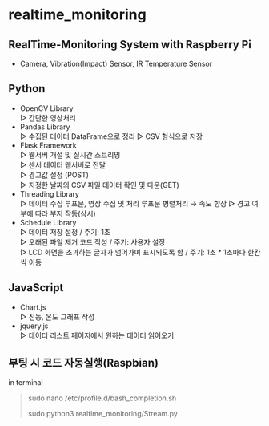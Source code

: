 # realtime_monitoring
## RealTime-Monitoring System with Raspberry Pi
* Camera, Vibration(Impact) Sensor, IR Temperature Sensor

## Python
* OpenCV Library \
 ▷ 간단한 영상처리
* Pandas Library \
 ▷ 수집된 데이터 DataFrame으로 정리
 ▷ CSV 형식으로 저장 
* Flask Framework\
 ▷ 웹서버 개설 및 실시간 스트리밍 \
 ▷ 센서 데이터 웹서버로 전달 \
 ▷ 경고값 설정 (POST) \
 ▷ 지정한 날짜의 CSV 파일 데이터 확인 및 다운(GET) 
* Threading Library\
 ▷ 데이터 수집 루프문, 영상 수집 및 처리 루프문 병렬처리 → 속도 향상
 ▷ 경고 여부에 따라 부저 작동(상시)
* Schedule Library\
 ▷ 데이터 저장 설정 / 주기: 1초 \
 ▷ 오래된 파일 제거 코드 작성 / 주기: 사용자 설정 \
 ▷ LCD 화면을 초과하는 글자가 넘어가며 표시되도록 함 / 주기: 1초 * 1초마다 한칸씩 이동 

## JavaScript
* Chart.js \
 ▷ 진동, 온도 그래프 작성
* jquery.js \
 ▷ 데이터 리스트 페이지에서 원하는 데이터 읽어오기

## 부팅 시 코드 자동실행(Raspbian)
in terminal
> sudo nano /etc/profile.d/bash_completion.sh
> 
> sudo python3 realtime_monitoring/Stream.py
